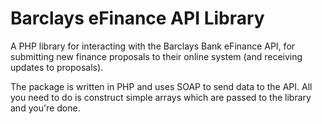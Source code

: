 Barclays eFinance API Library
=============================

A PHP library for interacting with the Barclays Bank eFinance API, for submitting new finance proposals to their online system (and receiving updates to proposals).

The package is written in PHP and uses SOAP to send data to the API. All you need to do is construct simple arrays which are passed to the library and you're done.